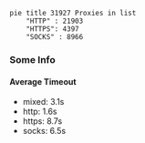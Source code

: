 
```mermaid
pie title 31927 Proxies in list
    "HTTP" : 21903
    "HTTPS": 4397
    "SOCKS" : 8966
```

### Some Info
#### Average Timeout

- mixed: 3.1s
- http: 1.6s
- https: 8.7s
- socks: 6.5s